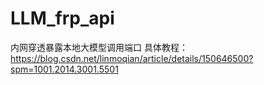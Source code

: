 # LLM_frp_api
内网穿透暴露本地大模型调用端口
具体教程：https://blog.csdn.net/linmoqian/article/details/150646500?spm=1001.2014.3001.5501
